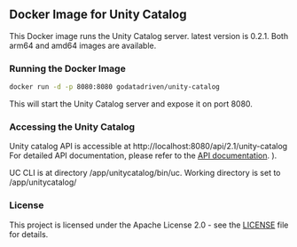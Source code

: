 ## Docker Image for Unity Catalog

This Docker image runs the Unity Catalog server. latest version is 0.2.1. Both arm64 and amd64 images are available.


### Running the Docker Image

```bash
docker run -d -p 8080:8080 godatadriven/unity-catalog
```
This will start the Unity Catalog server and expose it on port 8080.

### Accessing the Unity Catalog
Unity catalog API is accessible at
http://localhost:8080/api/2.1/unity-catalog
For detailed API documentation, please refer to the [API documentation](https://github.com/unitycatalog/unitycatalog/tree/main/api).
).

UC CLI is at directory /app/unitycatalog/bin/uc. Working directory is set to /app/unitycatalog/

### License
This project is licensed under the Apache License 2.0 - see the [LICENSE](../../projects/unity-catalog/LICENSE) file for details.
